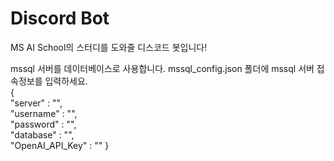 # Discord Bot
MS AI School의 스터디를 도와줄 디스코드 봇입니다!

mssql 서버를 데이터베이스로 사용합니다.
mssql_config.json 폴더에 mssql 서버 접속정보를 입력하세요.  
{  
    "server" : "",  
    "username" : "",  
    "password" : "",  
    "database" : "",  
    "OpenAI_API_Key" : ""
}  